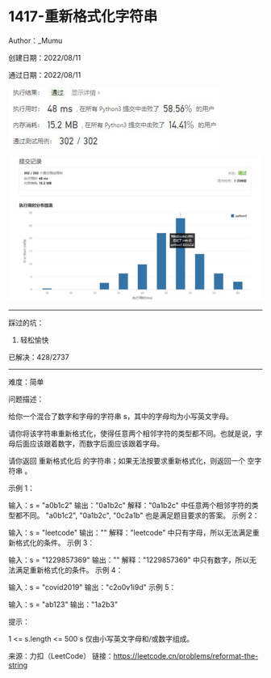 # 1417-重新格式化字符串

Author：_Mumu

创建日期：2022/08/11

通过日期：2022/08/11

![](./通过截图2.jpg)

![](./通过截图1.jpg)

*****

踩过的坑：

1. 轻松愉快

已解决：428/2737

*****

难度：简单

问题描述：

给你一个混合了数字和字母的字符串 s，其中的字母均为小写英文字母。

请你将该字符串重新格式化，使得任意两个相邻字符的类型都不同。也就是说，字母后面应该跟着数字，而数字后面应该跟着字母。

请你返回 重新格式化后 的字符串；如果无法按要求重新格式化，则返回一个 空字符串 。

 

示例 1：

输入：s = "a0b1c2"
输出："0a1b2c"
解释："0a1b2c" 中任意两个相邻字符的类型都不同。 "a0b1c2", "0a1b2c", "0c2a1b" 也是满足题目要求的答案。
示例 2：

输入：s = "leetcode"
输出：""
解释："leetcode" 中只有字母，所以无法满足重新格式化的条件。
示例 3：

输入：s = "1229857369"
输出：""
解释："1229857369" 中只有数字，所以无法满足重新格式化的条件。
示例 4：

输入：s = "covid2019"
输出："c2o0v1i9d"
示例 5：

输入：s = "ab123"
输出："1a2b3"


提示：

1 <= s.length <= 500
s 仅由小写英文字母和/或数字组成。

来源：力扣（LeetCode）
链接：https://leetcode.cn/problems/reformat-the-string